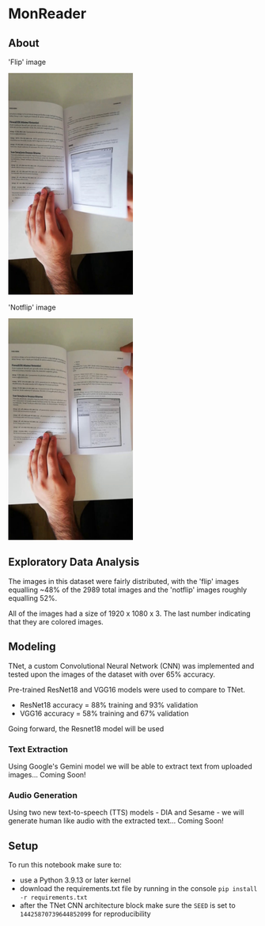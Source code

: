 # MonReader

## About


'Flip' image
<!-- ![flip training image](images/training/flip/0001_000000010.jpg?raw=true) -->
<img src="images/training/flip/0001_000000010.jpg?raw=true" width="50%" height="auto">


'Notflip' image
<!-- ![notflip training image](images/training/flip/0001_000000010.jpg?raw=true) -->
<img src="images/training/notflip/0001_000000001.jpg?raw=true" width="50%" height="auto">

## Exploratory Data Analysis
The images in this dataset were fairly distributed, with the 'flip' images equalling ~48% of the 2989 total images and the 'notflip' images roughly equalling 52%.

All of the images had a size of 1920 x 1080 x 3. The last number indicating that they are colored images.

## Modeling
TNet, a custom Convolutional Neural Network (CNN) was implemented and tested upon the images of the dataset with over 65% accuracy.

Pre-trained ResNet18 and VGG16 models were used to compare to TNet.
* ResNet18 accuracy = 88% training and 93% validation
* VGG16 accuracy = 58% training and 67% validation

Going forward, the Resnet18 model will be used

### Text Extraction
Using Google's Gemini model we will be able to extract text from uploaded images... Coming Soon!

### Audio Generation
Using two new text-to-speech (TTS) models - DIA and Sesame - we will generate human like audio with the extracted text... Coming Soon!

## Setup
To run this notebook make sure to: 
* use a Python 3.9.13 or later kernel
* download the requirements.txt file by running in the console `pip install -r requirements.txt`
* after the TNet CNN architecture block make sure the `SEED` is set to `14425870739644852099` for reproducibility